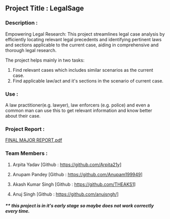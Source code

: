 ## Project Title : LegalSage

### Description : 
Empowering Legal Research: This project streamlines legal case analysis by efficiently locating relevant legal precedents and identifying pertinent laws and sections applicable to the current case, aiding in comprehensive and thorough legal research.

The project helps mainly in two tasks: 
1) Find relevant cases which includes similar scenarios as the current case.
2) Find applicable law/act and it's sections in the scenario of current case.

### Use : 
A law practitioner(e.g. lawyer), law enforcers (e.g. police) and even a common man can use this to get relevant information and know better about their case.


### Project Report :

[FINAL MAJOR REPORT.pdf](https://github.com/anuj-s1ngh/major_project_ai_lawyer/files/11571979/FINAL.MAJOR.REPORT.pdf)


### Team Members :

1) Arpita Yadav
[Github : https://github.com/Arpita21y]

2) Anupam Pandey
[Github : https://github.com/Anupam199949]

3) Akash Kumar Singh
[Github : https://github.com/THEAKS1]

4) Anuj Singh
[Github : https://github.com/anujsngh/]



##### ** this project is in it's early stage so maybe does not work correctly every time.
